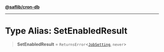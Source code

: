 [**@saflib/cron-db**](../index.md)

---

# Type Alias: SetEnabledResult

> **SetEnabledResult** = `ReturnsError`\<[`JobSetting`](../interfaces/JobSetting.md), `never`\>
